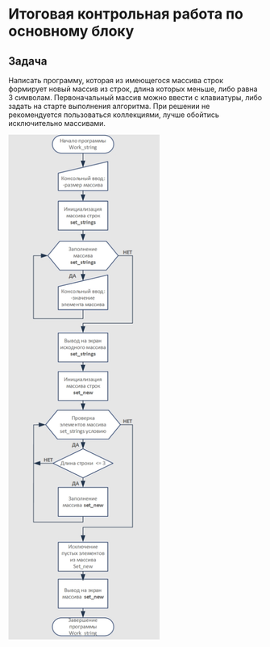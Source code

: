 # Итоговая контрольная работа по основному блоку 

## Задача 
Написать программу, которая из имеющегося массива строк формирует новый массив из строк, длина которых меньше, либо равна 3 символам. Первоначальный массив можно ввести с клавиатуры, либо задать на старте выполнения алгоритма. При решении не рекомендуется пользоваться коллекциями, лучше обойтись исключительно массивами.

<!-- ![diagram](images\flowchart_exam_work.jpg ) -->
<img src="images\flowchart_exam_work.jpg" width="300" height="1000">